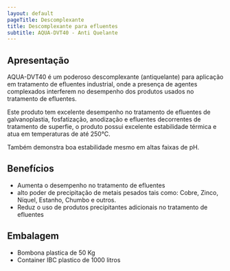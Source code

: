```yaml
---
layout: default
pageTitle: Descomplexante
title: Descomplexante para efluentes
subtitle: AQUA-DVT40 - Anti Quelante
---
```


## Apresentação

AQUA-DVT40 é um poderoso descomplexante (antiquelante) para aplicação em tratamento de efluentes industrial, onde a presença de agentes complexados interferem no desempenho dos produtos usados no tratamento de efluentes. 

Este produto tem excelente desempenho no tratamento de efluentes de galvanoplastia, fosfatização, anodização e efluentes decorrentes de tratamento de superfie, o produto possui excelente estabilidade térmica e atua em temperaturas de até 250°C.

Também demonstra boa estabilidade mesmo em altas faixas de pH.

## Benefícios

- Aumenta o desempenho no tratamento de efluentes
- alto poder de precipitação de metais pesados tais como: Cobre, Zinco, Níquel, Estanho, Chumbo e outros.
- Reduz o uso de produtos precipitantes adicionais no tratamento de efluentes

## Embalagem

- Bombona plastica de 50 Kg
- Container IBC plastico de 1000 litros
